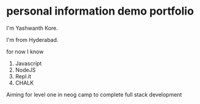# personal information demo portfolio

I'm Yashwanth Kore.

I'm from Hyderabad.

for now I know

1. Javascript
2. NodeJS
3. Repl.it
4. CHALK

Aiming for level one in neog camp to complete full stack development
